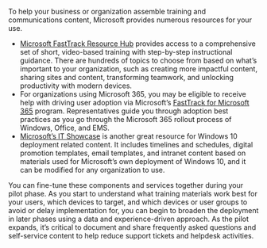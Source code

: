 To help your business or organization assemble training and communications content, Microsoft provides numerous resources for your use.

-	[Microsoft FastTrack Resource Hub](https://www.microsoft.com/fasttrack/resources) provides access to a comprehensive set of short, video-based training with step-by-step instructional guidance. There are hundreds of topics to choose from based on what’s important to your organization, such as creating more impactful content, sharing sites and content, transforming teamwork, and unlocking productivity with modern devices. 
-	For organizations using Microsoft 365, you may be eligible to receive help with driving user adoption via Microsoft’s [FastTrack for Microsoft 365](https://www.microsoft.com/fasttrack/microsoft-365) program. Representatives guide you through adoption best practices as you go through the Microsoft 365 rollout process of Windows, Office, and EMS.
-	[Microsoft’s IT Showcase](https://www.microsoft.com/itshowcase) is another great resource for Windows 10 deployment related content. It includes timelines and schedules, digital promotion templates, email templates, and intranet content based on materials used for Microsoft’s own deployment of Windows 10, and it can be modified for any organization to use. 

You can fine-tune these components and services together during your pilot phase. As you start to understand what training materials work best for your users, which devices to target, and which devices or user groups to avoid or delay implementation for, you can begin to broaden the deployment in later phases using a data and experience-driven approach. As the pilot expands, it’s critical to document and share frequently asked questions and self-service content to help reduce support tickets and helpdesk activities.